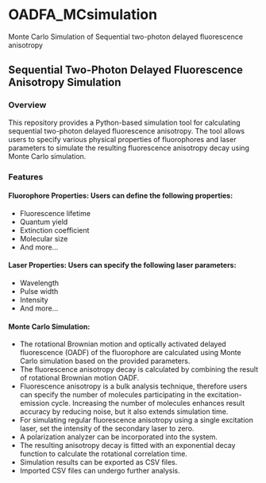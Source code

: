 # OADFA_MCsimulation
Monte Carlo Simulation of Sequential two-photon delayed fluorescence anisotropy



## Sequential Two-Photon Delayed Fluorescence Anisotropy Simulation
### Overview
This repository provides a Python-based simulation tool for calculating sequential two-photon delayed fluorescence anisotropy. The tool allows users to specify various physical properties of fluorophores and laser parameters to simulate the resulting fluorescence anisotropy decay using Monte Carlo simulation.

### Features
#### Fluorophore Properties: Users can define the following properties:

- Fluorescence lifetime
- Quantum yield
- Extinction coefficient
- Molecular size
- And more...
#### Laser Properties: Users can specify the following laser parameters:

- Wavelength
- Pulse width
- Intensity
- And more...

#### Monte Carlo Simulation: 
- The rotational Brownian motion and optically activated delayed fluorescence (OADF) of the fluorophore are calculated using Monte Carlo simulation based on the provided parameters.
- The fluorescence anisotropy decay is calculated by combining the result of rotational Brownian motion OADF.
- Fluorescence anisotropy is a bulk analysis technique, therefore users can specify the number of molecules participating in the excitation-emission cycle. Increasing the number of molecules enhances result accuracy by reducing noise, but it also extends simulation time.
- For simulating regular fluorescence anisotropy using a single excitation laser, set the intensity of the secondary laser to zero.
- A polarization analyzer can be incorporated into the system.
- The resulting anisotropy decay is fitted with an exponential decay function to calculate the rotational correlation time.
- Simulation results can be exported as CSV files.
- Imported CSV files can undergo further analysis.
